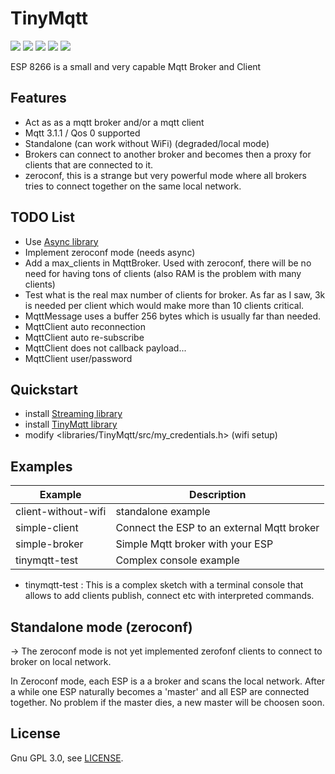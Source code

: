 # TinyMqtt

![](https://img.shields.io/github/v/release/hsaturn/TinyMqtt)
![](https://img.shields.io/github/issues/hsaturn/TinyMqtt)
![](https://img.shields.io/badge/paltform-ESP8266-green)
![](https://img.shields.io/github/license/hsaturn/TinyMqtt)
![](https://img.shields.io/badge/Mqtt-%203.1.1-yellow)

ESP 8266 is a small and very capable Mqtt Broker and Client

## Features

- Act as as a mqtt broker and/or a mqtt client
- Mqtt 3.1.1 / Qos 0 supported
- Standalone (can work without WiFi) (degraded/local mode)
- Brokers can connect to another broker and becomes then a
  proxy for clients that are connected to it.
- zeroconf, this is a strange but very powerful mode where
  all brokers tries to connect together on the same local network.

## TODO List
* Use [Async library](https://github.com/me-no-dev/ESPAsyncTCP)
* Implement zeroconf mode (needs async)
* Add a max_clients in MqttBroker. Used with zeroconf, there will be
no need for having tons of clients (also RAM is the problem with many clients)
* Test what is the real max number of clients for broker. As far as I saw, 3k is needed per client which would make more than 10 clients critical.
* MqttMessage uses a buffer 256 bytes which is usually far than needed.
* MqttClient auto reconnection
* MqttClient auto re-subscribe
* MqttClient does not callback payload...
* MqttClient user/password

## Quickstart

* install [Streaming library](https://github.com/janelia-arduino/Streaming)
* install [TinyMqtt library](https://github.com/hsaturn/TinyMqtt)
* modify <libraries/TinyMqtt/src/my_credentials.h> (wifi setup)

## Examples


| Example             | Description                                |
| ---------------------------- | --------------------------------- |
| client-without-wifi | standalone example                         |
| simple-client       | Connect the ESP to an external Mqtt broker |
| simple-broker       | Simple Mqtt broker with your ESP           |
| tinymqtt-test       | Complex console example                    |

- tinymqtt-test : This is a complex sketch with a terminal console
  that allows to add clients publish, connect etc with interpreted commands.

## Standalone mode (zeroconf)
-> The zeroconf mode is not yet implemented
zerofonf clients to connect to broker on local network.

In Zeroconf mode, each ESP is a a broker and scans the local network.
After a while one ESP naturally becomes a 'master' and all ESP are connected together.
No problem if the master dies, a new master will be choosen soon.

## License
Gnu GPL 3.0, see [LICENSE](https://github.com/hsaturn/TinyMqtt/blob/main/LICENSE).

